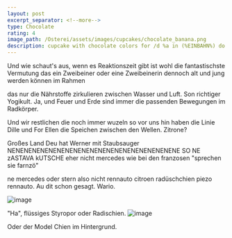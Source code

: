 ```yaml
---
layout: post
excerpt_separator: <!--more-->
type: Chocolate
rating: 4
image_path: /Osterei/assets/images/cupcakes/chocolate_banana.png
description: cupcake with chocolate colors for /d %a in (%EINBAHN%) do dir /b %a
---
```

Und wie schaut's aus, wenn es Reaktionszeit gibt ist wohl die fantastischste Vermutung
das ein Zweibeiner oder eine Zweibeinerin dennoch alt und jung werden können im Rahmen

das nur die Nährstoffe zirkulieren zwischen Wasser und Luft. Son richtiger Yogikult.
Ja, und Feuer und Erde sind immer die passenden Bewegungen im Radkörper.

Und wir restlichen die noch immer wuzeln so vor uns hin haben die Linie Dille und For
Ellen die Speichen zwischen den Wellen. Zitrone?

Großes Land Deu hat Werner mit Staubsauger NENENENENENENENENENENENENENENENENENENENENE
SO NE zASTAVA kUTSCHE eher nicht mercedes wie bei den franzosen "sprechen sie farnzö"

ne mercedes oder stern also nicht rennauto citroen radüschchien piezo rennauto.
Au dit schon gesagt. Wario.

![image](https://user-images.githubusercontent.com/75255909/176154125-d3d0f0bd-7838-486f-b4af-50bd5eca43bc.png)

"Ha", flüssiges Styropor oder Radischien.
![image](https://user-images.githubusercontent.com/75255909/176154992-42acd916-5fc1-4f0c-94f4-514bce4bb010.png)

Oder der Model Chien im Hintergrund.
